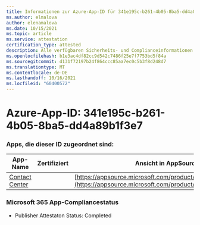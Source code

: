 ```yaml
---
title: Informationen zur Azure-App-ID für 341e195c-b261-4b05-8ba5-dd4a89b1f3e7
ms.author: elmalova
author: elenamalova
ms.date: 10/15/2021
ms.topic: article
ms.service: attestation
certification_type: attested
description: Alle verfügbaren Sicherheits- und Complianceinformationen für 341e195c-b261-4b05-8ba5-dd4a89b1f3e7.
ms.openlocfilehash: b1e3ac4df82cc9d542c7486f25e7f7753bd5f84a
ms.sourcegitcommit: d131f72197b24f864ccc85aa7ec0c5b3f8d248d7
ms.translationtype: MT
ms.contentlocale: de-DE
ms.lasthandoff: 10/16/2021
ms.locfileid: "60400572"
---
```

# <a name="azure-app-id-341e195c-b261-4b05-8ba5-dd4a89b1f3e7"></a>Azure-App-ID: 341e195c-b261-4b05-8ba5-dd4a89b1f3e7


### <a name="apps-associated-with-this-id"></a>Apps, die dieser ID zugeordnet sind:
| **App-Name** | **Zertifiziert** | **Ansicht in AppSource** |
|--------------|---------------|-----------------------|
| [Contact Center](https://docs.microsoft.com/microsoft-365-app-certification/forward/WA200001428) |  | [https://appsource.microsoft.com/product/office/WA200001428](https://appsource.microsoft.com/product/office/WA200001428) |

### <a name="microsoft-365-app-compliance-status"></a>Microsoft 365 App-Compliancestatus
- Publisher Attestaton Status: Completed
